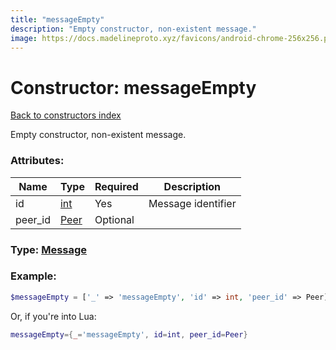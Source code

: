 ```yaml
---
title: "messageEmpty"
description: "Empty constructor, non-existent message."
image: https://docs.madelineproto.xyz/favicons/android-chrome-256x256.png
---
```

# Constructor: messageEmpty  
[Back to constructors index](index.md)



Empty constructor, non-existent message.

### Attributes:

| Name     |    Type       | Required | Description |
|----------|---------------|----------|-------------|
|id|[int](../types/int.md) | Yes|Message identifier|
|peer\_id|[Peer](../types/Peer.md) | Optional|



### Type: [Message](../types/Message.md)


### Example:

```php
$messageEmpty = ['_' => 'messageEmpty', 'id' => int, 'peer_id' => Peer];
```  


Or, if you're into Lua:

```lua
messageEmpty={_='messageEmpty', id=int, peer_id=Peer}

```


